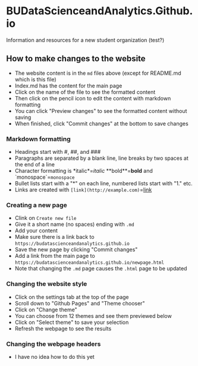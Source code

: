 # BUDataScienceandAnalytics.Github.io
Information and resources for a new student organization (test?)
## How to make changes to the website
* The website content is in the `md` files above (except for README.md which is this file)
* Index.md has the content for the main page
* Click on the name of the file to see the formatted content
* Then click on the pencil icon to edit the content with markdown formatting
* You can click "Preview changes" to see the formatted content without saving
* When finished, click "Commit changes" at the bottom to save changes

### Markdown formatting
* Headings start with #, ##, and ###
* Paragraphs are separated by a blank line, line breaks by two spaces at the end of a line
* Character formatting is \*italic\*=*italic* \*\*bold\*\*=**bold** and \`monospace\`=`monospace`
* Bullet lists start with a "\*" on each line, numbered lists start with "1." etc.
* Links are created with `[link](http://example.com)`=[link](http://example.com)

### Creating a new page
* Clink on `Create new file`
* Give it a short name (no spaces) ending with `.md`
* Add your content
* Make sure there is a link back to `https://budatascienceandanalytics.github.io`
* Save the new page by clicking "Commit changes"
* Add a link from the main page to `https://budatascienceandanalytics.github.io/newpage.html`
* Note that changing the `.md` page causes the `.html` page to be updated

### Changing the website style
* Click on the settings tab at the top of the page
* Scroll down to "Github Pages" and "Theme chooser"
* Click on "Change theme"
* You can choose from 12 themes and see them previewed below
* Click on "Select theme" to save your selection
* Refresh the webpage to see the results

### Changing the webpage headers
* I have no idea how to do this yet
